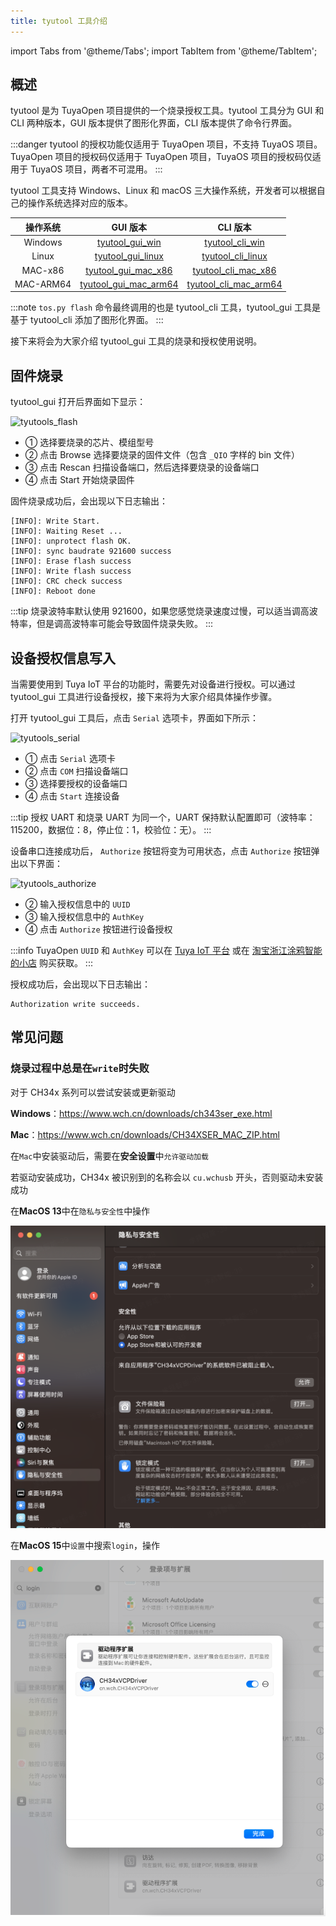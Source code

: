 ```yaml
---
title: tyutool 工具介绍
---
```


import Tabs from '@theme/Tabs';
import TabItem from '@theme/TabItem';

## 概述

tyutool 是为 TuyaOpen 项目提供的一个烧录授权工具。tyutool 工具分为 GUI 和 CLI 两种版本，GUI 版本提供了图形化界面，CLI 版本提供了命令行界面。

:::danger
tyutool 的授权功能仅适用于 TuyaOpen 项目，不支持 TuyaOS 项目。TuyaOpen 项目的授权码仅适用于 TuyaOpen 项目，TuyaOS 项目的授权码仅适用于 TuyaOS 项目，两者不可混用。
:::

tyutool 工具支持 Windows、Linux 和 macOS 三大操作系统，开发者可以根据自己的操作系统选择对应的版本。

| 操作系统 | GUI 版本 | CLI 版本 |
| :------: | :------: | :--: |
| Windows | [tyutool_gui_win](https://images.tuyacn.com/smart/embed/package/vscode/data/ide_serial/win_tyutool_gui.zip) | [tyutool_cli_win](https://images.tuyacn.com/smart/embed/package/vscode/data/ide_serial/win_tyutool_cli.tar.gz) |
| Linux | [tyutool_gui_linux](https://images.tuyacn.com/smart/embed/package/vscode/data/ide_serial/tyutool_gui.tar.gz) | [tyutool_cli_linux](https://images.tuyacn.com/smart/embed/package/vscode/data/ide_serial/tyutool_cli.tar.gz) |
| MAC-x86 | [tyutool_gui_mac_x86](https://images.tuyacn.com/smart/embed/package/vscode/data/ide_serial/darwin_x86_tyutool_gui.tar.gz) | [tyutool_cli_mac_x86](https://images.tuyacn.com/smart/embed/package/vscode/data/ide_serial/darwin_x86_tyutool_cli.tar.gz) |
| MAC-ARM64 | [tyutool_gui_mac_arm64](https://images.tuyacn.com/smart/embed/package/vscode/data/ide_serial/darwin_arm64_tyutool_gui.tar.gz) | [tyutool_cli_mac_arm64](https://images.tuyacn.com/smart/embed/package/vscode/data/ide_serial/darwin_arm64_tyutool_cli.tar.gz) |

:::note
`tos.py flash` 命令最终调用的也是 tyutool_cli 工具，tyutool_gui 工具是基于 tyutool_cli 添加了图形化界面。
:::

接下来将会为大家介绍 tyutool_gui 工具的烧录和授权使用说明。

## 固件烧录

tyutool_gui 打开后界面如下显示：

<img src="https://images.tuyacn.com/fe-static/docs/img/2435baae-cdd9-4261-9d68-2813cea93105.png" alt="tyutools_flash" width="550" />

 + ① 选择要烧录的芯片、模组型号
 + ② 点击 Browse 选择要烧录的固件文件（包含 `_QIO` 字样的 bin 文件）
 + ③ 点击 Rescan 扫描设备端口，然后选择要烧录的设备端口
 + ④ 点击 Start 开始烧录固件

固件烧录成功后，会出现以下日志输出：

```
[INFO]: Write Start.
[INFO]: Waiting Reset ...
[INFO]: unprotect flash OK.
[INFO]: sync baudrate 921600 success
[INFO]: Erase flash success
[INFO]: Write flash success
[INFO]: CRC check success
[INFO]: Reboot done
```

:::tip
烧录波特率默认使用 921600，如果您感觉烧录速度过慢，可以适当调高波特率，但是调高波特率可能会导致固件烧录失败。
:::

## 设备授权信息写入

当需要使用到 Tuya IoT 平台的功能时，需要先对设备进行授权。可以通过 tyutool_gui 工具进行设备授权，接下来将为大家介绍具体操作步骤。

打开 tyutool_gui 工具后，点击 `Serial` 选项卡，界面如下所示：

<img src="https://images.tuyacn.com/fe-static/docs/img/563acc7d-28b2-495c-9dcb-4dfefa1e6c39.png" alt="tyutools_serial" width="550" />

 + ① 点击 `Serial` 选项卡
 + ② 点击 `COM` 扫描设备端口
 + ③ 选择要授权的设备端口
 + ④ 点击 `Start` 连接设备

:::tip
授权 UART 和烧录 UART 为同一个，UART 保持默认配置即可（波特率：115200，数据位：8，停止位：1，校验位：无）。
:::

设备串口连接成功后， `Authorize` 按钮将变为可用状态，点击 `Authorize` 按钮弹出以下界面：

<img src="https://images.tuyacn.com/fe-static/docs/img/f1f18bee-808e-4368-97ff-9564eed0c4bc.png" alt="tyutools_authorize" width="550" />

 + ② 输入授权信息中的 `UUID`
 + ③ 输入授权信息中的 `AuthKey`
 + ④ 点击 `Authorize` 按钮进行设备授权

:::info
TuyaOpen `UUID` 和 `AuthKey` 可以在 [Tuya IoT 平台](https://platform.tuya.com/purchase/index?type=6) 或在 [淘宝浙江涂鸦智能的小店](https://item.taobao.com/item.htm?ft=t&id=911596682625&spm=a21dvs.23580594.0.0.621e2c1bzX1OIP) 购买获取。
:::

授权成功后，会出现以下日志输出：

```
Authorization write succeeds.
```

## 常见问题

### 烧录过程中总是在`write`时失败

对于 CH34x 系列可以尝试安装或更新驱动

**Windows**：https://www.wch.cn/downloads/ch343ser_exe.html

**Mac**：https://www.wch.cn/downloads/CH34XSER_MAC_ZIP.html

在`Mac`中安装驱动后，需要在**安全设置**中`允许驱动加载`

若驱动安装成功，CH34x 被识别到的名称会以 `cu.wchusb` 开头，否则驱动未安装成功

<Tabs>
  <TabItem value="13" label="MacOS 13" default>

在**MacOS 13**中在`隐私与安全性`中操作

![MacOS 13](../../../../../docs/images/tyutool/macos13.png)

  </TabItem>
  <TabItem value="15" label="MacOS 15">

在**MacOS 15**中`设置`中搜索`login`，操作

![MacOS 15](../../../../../docs/images/tyutool/macos15.png)
  </TabItem>
</Tabs>